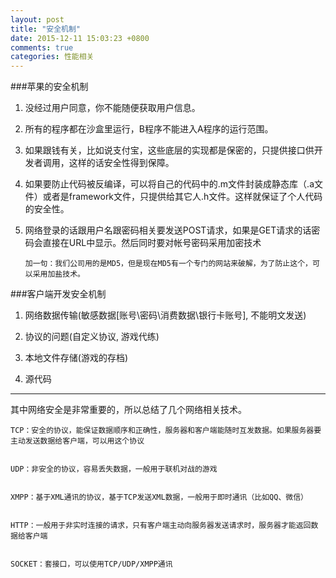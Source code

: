 ```yaml
---
layout: post
title: "安全机制"
date: 2015-12-11 15:03:23 +0800
comments: true
categories: 性能相关
---
```


###苹果的安全机制
1.	没经过用户同意，你不能随便获取用户信息。2.	所有的程序都在沙盒里运行，B程序不能进入A程序的运行范围。3.	如果跟钱有关，比如说支付宝，这些底层的实现都是保密的，只提供接口供开发者调用，这样的话安全性得到保障。4.	如果要防止代码被反编译，可以将自己的代码中的.m文件封装成静态库（.a文件）或者是framework文件，只提供给其它人.h文件。这样就保证了个人代码的安全性。5.	网络登录的话跟用户名跟密码相关要发送POST请求，如果是GET请求的话密码会直接在URL中显示。然后同时要对帐号密码采用加密技术
	`加一句：我们公司用的是MD5，但是现在MD5有一个专门的网站来破解，为了防止这个，可以采用加盐技术。`
###客户端开发安全机制1.	网络数据传输(敏感数据[账号\密码\消费数据\银行卡账号], 不能明文发送)2.	协议的问题(自定义协议, 游戏代练)3.	本地文件存储(游戏的存档)4.	源代码***
其中网络安全是非常重要的，所以总结了几个网络相关技术。
	TCP：安全的协议，能保证数据顺序和正确性，服务器和客户端能随时互发数据。如果服务器要主动发送数据给客户端，可以用这个协议	
	UDP：非安全的协议，容易丢失数据，一般用于联机对战的游戏	
	XMPP：基于XML通讯的协议，基于TCP发送XML数据，一般用于即时通讯（比如QQ、微信）	
	HTTP：一般用于非实时连接的请求，只有客户端主动向服务器发送请求时，服务器才能返回数据给客户端	
	SOCKET：套接口，可以使用TCP/UDP/XMPP通讯